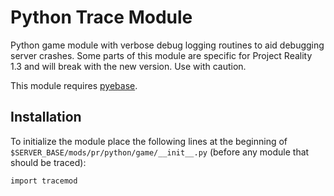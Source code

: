 # Python Trace Module

Python game module with verbose debug logging routines to aid debugging server crashes. Some parts of this module are specific for Project Reality 1.3 and will break with the new version. Use with caution.

This module requires [pyebase](../pyebase/README.md).

## Installation

To initialize the module place the following lines at the beginning of `$SERVER_BASE/mods/pr/python/game/__init__.py` (before any module that should be traced):

    import tracemod

